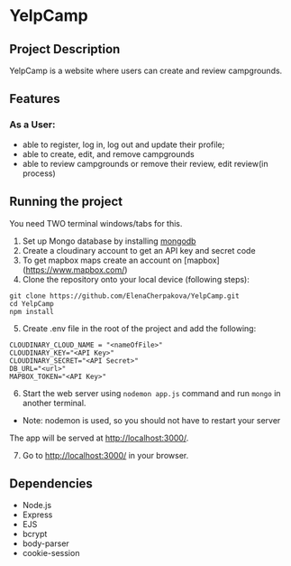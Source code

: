 # YelpCamp
## Project Description 


YelpCamp is a website where users can create and review campgrounds.

## Features
### As a User: 
* able to register, log in, log out and update their profile;
* able to create, edit, and remove campgrounds
* able to review campgrounds or remove their review, edit review(in process)

## Running the project

You need TWO terminal windows/tabs for this.

1. Set up Mongo database by installing [mongodb](https://www.mongodb.com/)
2. Create a cloudinary account to get an API key and secret code
3. To get mapbox maps create an account on [mapbox] (https://www.mapbox.com/)
4. Clone the repository onto your local device (following steps):
```
git clone https://github.com/ElenaCherpakova/YelpCamp.git
cd YelpCamp
npm install
```
5. Create .env file in the root of the project and add the following: 
```
CLOUDINARY_CLOUD_NAME = "<nameOfFile>"
CLOUDINARY_KEY="<API Key>"
CLOUDINARY_SECRET="<API Secret>"
DB_URL="<url>"
MAPBOX_TOKEN="<API Key>"
```
6. Start the web server using ```nodemon app.js``` command and run ```mongo``` in another terminal. 
* Note: nodemon is used, so you should not have to restart your server

The app will be served at <http://localhost:3000/>.

7. Go to <http://localhost:3000/> in your browser.

## Dependencies

- Node.js
- Express
- EJS
- bcrypt
- body-parser
- cookie-session

